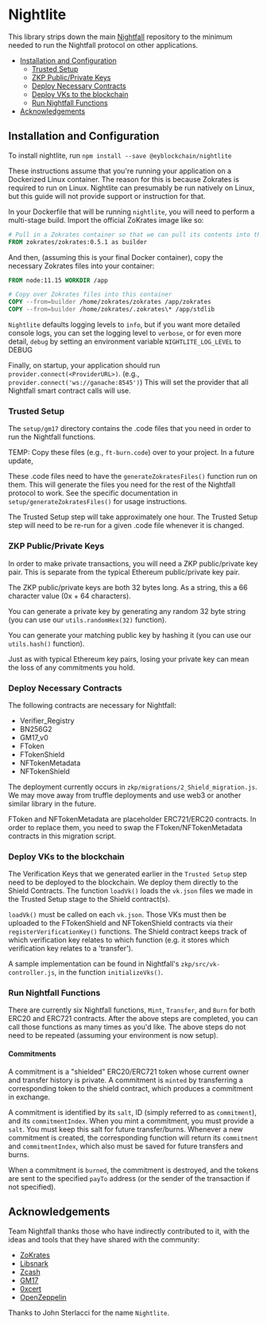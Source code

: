 # Nightlite

This library strips down the main [Nightfall](https://github.com/EYBlockchain/nightfall/) repository
to the minimum needed to run the Nightfall protocol on other applications.

<!-- START doctoc generated TOC please keep comment here to allow auto update -->
<!-- DON'T EDIT THIS SECTION, INSTEAD RE-RUN doctoc TO UPDATE -->

- [Installation and Configuration](#installation-and-configuration)
  - [Trusted Setup](#trusted-setup)
  - [ZKP Public/Private Keys](#zkp-publicprivate-keys)
  - [Deploy Necessary Contracts](#deploy-necessary-contracts)
  - [Deploy VKs to the blockchain](#deploy-vks-to-the-blockchain)
  - [Run Nightfall Functions](#run-nightfall-functions)
- [Acknowledgements](#acknowledgements)

<!-- END doctoc generated TOC please keep comment here to allow auto update -->

## Installation and Configuration

To install nightlite, run `npm install --save @eyblockchain/nightlite`

These instructions assume that you're running your application on a Dockerized Linux container. The
reason for this is because Zokrates is required to run on Linux. Nightlite can presumably be run
natively on Linux, but this guide will not provide support or instruction for that.

In your Dockerfile that will be running `nightlite`, you will need to perform a multi-stage build.
Import the official ZoKrates image like so:

```Dockerfile
# Pull in a Zokrates container so that we can pull its contents into the below container.
FROM zokrates/zokrates:0.5.1 as builder
```

And then, (assuming this is your final Docker container), copy the necessary Zokrates files into
your container:

```Dockerfile
FROM node:11.15 WORKDIR /app

# Copy over Zokrates files into this container
COPY --from=builder /home/zokrates/zokrates /app/zokrates
COPY --from=builder /home/zokrates/.zokrates\* /app/stdlib
```

`Nightlite` defaults logging levels to `info`, but if you want more detailed console logs, you can
set the logging level to `verbose`, or for even more detail, `debug` by setting an environment
variable `NIGHTLITE_LOG_LEVEL` to DEBUG

Finally, on startup, your application should run `provider.connect(<ProviderURL>)`. (e.g.,
`provider.connect('ws://ganache:8545')`) This will set the provider that all Nightfall smart
contract calls will use.

### Trusted Setup

The `setup/gm17` directory contains the .code files that you need in order to run the Nightfall
functions.

TEMP: Copy these files (e.g., `ft-burn.code`) over to your project. In a future update,

These .code files need to have the `generateZokratesFiles()` function run on them. This will
generate the files you need for the rest of the Nightfall protocol to work. See the specific
documentation in `setup/generateZokratesFiles()` for usage instructions.

The Trusted Setup step will take approximately one hour. The Trusted Setup step will need to be
re-run for a given .code file whenever it is changed.

### ZKP Public/Private Keys

In order to make private transactions, you will need a ZKP public/private key pair. This is separate
from the typical Ethereum public/private key pair.

The ZKP public/private keys are both 32 bytes long. As a string, this a 66 character value (0x + 64
characters).

You can generate a private key by generating any random 32 byte string (you can use our
`utils.randomHex(32)` function).

You can generate your matching public key by hashing it (you can use our `utils.hash()` function).

Just as with typical Ethereum key pairs, losing your private key can mean the loss of any
commitments you hold.

### Deploy Necessary Contracts

The following contracts are necessary for Nightfall:

- Verifier_Registry
- BN256G2
- GM17_v0
- FToken
- FTokenShield
- NFTokenMetadata
- NFTokenShield

The deployment currently occurs in `zkp/migrations/2_Shield_migration.js`. We may move away from
truffle deployments and use web3 or another similar library in the future.

FToken and NFTokenMetadata are placeholder ERC721/ERC20 contracts. In order to replace them, you
need to swap the FToken/NFTokenMetadata contracts in this migration script.

### Deploy VKs to the blockchain

The Verification Keys that we generated earlier in the `Trusted Setup` step need to be deployed to
the blockchain. We deploy them directly to the Shield Contracts. The function `loadVk()` loads the
`vk.json` files we made in the Trusted Setup stage to the Shield contract(s).

`loadVk()` must be called on each `vk.json`. Those VKs must then be uploaded to the FTokenShield and
NFTokenShield contracts via their `registerVerificationKey()` functions. The Shield contract keeps
track of which verification key relates to which function (e.g. it stores which verification key
relates to a 'transfer').

A sample implementation can be found in Nightfall's `zkp/src/vk-controller.js`, in the function
`initializeVks()`.

### Run Nightfall Functions

There are currently six Nightfall functions, `Mint`, `Transfer`, and `Burn` for both ERC20 and
ERC721 contracts. After the above steps are completed, you can call those functions as many times as
you'd like. The above steps do not need to be repeated (assuming your environment is now setup).

#### Commitments

A commitment is a "shielded" ERC20/ERC721 token whose current owner and transfer history is private.
A commitment is `minted` by transferring a corresponding token to the shield contract, which
produces a commitment in exchange.

A commitment is identified by its `salt`, ID (simply referred to as `commitment`), and its
`commitmentIndex`. When you mint a commitment, you must provide a `salt`. You must keep this salt
for future transfer/burns. Whenever a new commitment is created, the corresponding function will
return its `commitment` and `commitmentIndex`, which also must be saved for future transfers and
burns.

When a commitment is `burned`, the commitment is destroyed, and the tokens are sent to the specified
`payTo` address (or the sender of the transaction if not specified).

## Acknowledgements

Team Nightfall thanks those who have indirectly contributed to it, with the ideas and tools that
they have shared with the community:

- [ZoKrates](https://hub.docker.com/r/michaelconnor/zok)
- [Libsnark](https://github.com/scipr-lab/libsnark)
- [Zcash](https://github.com/zcash/zcash)
- [GM17](https://eprint.iacr.org/2017/540.pdf)
- [0xcert](https://github.com/0xcert/ethereum-erc721/)
- [OpenZeppelin](https://github.com/OpenZeppelin/openzeppelin-solidity/blob/master/contracts/token/ERC20/ERC20.sol)

Thanks to John Sterlacci for the name `Nightlite`.
